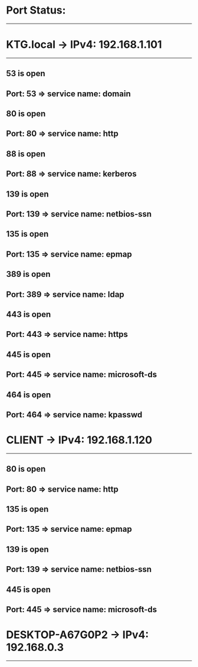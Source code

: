 

# Port Status: #
_______________________________________________________________

# KTG.local -> IPv4: 192.168.1.101 #
____________________________________________________________________________________
## 53 is open ##
## Port: 53 => service name: domain ##

## 80 is open ##
## Port: 80 => service name: http ##

## 88 is open ##
## Port: 88 => service name: kerberos ##

## 139 is open ##
## Port: 139 => service name: netbios-ssn ##

## 135 is open ##
## Port: 135 => service name: epmap ##

## 389 is open ##
## Port: 389 => service name: ldap ##

## 443 is open ##
## Port: 443 => service name: https ##

## 445 is open ##
## Port: 445 => service name: microsoft-ds ##

## 464 is open ##
## Port: 464 => service name: kpasswd ##

# CLIENT -> IPv4: 192.168.1.120 #
______________________________________________________________________
## 80 is open ##
## Port: 80 => service name: http ##

## 135 is open ##
## Port: 135 => service name: epmap ##

## 139 is open ##
## Port: 139 => service name: netbios-ssn ##

## 445 is open ##
## Port: 445 => service name: microsoft-ds ##

# DESKTOP-A67G0P2 -> IPv4: 192.168.0.3 #
______________________________________________________________________